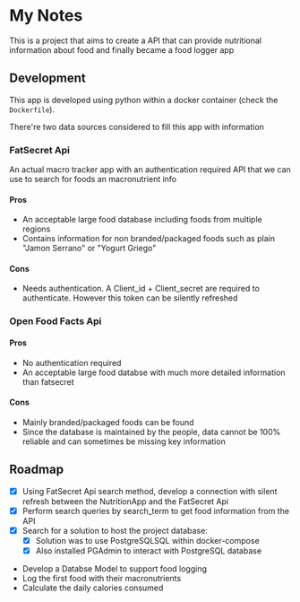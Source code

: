 # My Notes

This is a project that aims to create a API that can provide nutritional information about food and finally became a food logger app

## Development

This app is developed using python within a docker container (check the `Dockerfile`).

There're two data sources considered to fill this app with information

### FatSecret Api

An actual macro tracker app with an authentication required API that we can use to search for foods an macronutrient info

#### Pros
- An acceptable large food database including foods from multiple regions
- Contains information for non branded/packaged foods such as plain "Jamon Serrano" or "Yogurt Griego"

#### Cons
- Needs authentication. A Client_id + Client_secret are required to authenticate. However this token can be silently refreshed

### Open Food Facts Api

#### Pros
- No authentication required
- An acceptable large food databse with much more detailed information than fatsecret

#### Cons
- Mainly branded/packaged foods can be found
- Since the database is maintained by the people, data cannot be 100% reliable and can sometimes be missing key information

## Roadmap

- [x] Using FatSecret Api search method, develop a connection with silent refresh between the NutritionApp and the FatSecret Api
- [x] Perform search queries by search_term to get food information from the API
- [x] Search for a solution to host the project database:
    - [x] Solution was to use PostgreSQLSQL within docker-compose
    - [x] Also installed PGAdmin to interact with PostgreSQL database
- Develop a Databse Model to support food logging
- Log the first food with their macronutrients
- Calculate the daily calories consumed
